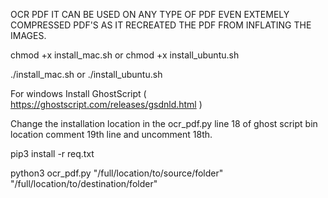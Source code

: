 OCR PDF IT CAN BE USED ON ANY TYPE OF PDF EVEN EXTEMELY COMPRESSED PDF'S AS IT RECREATED THE PDF FROM INFLATING THE IMAGES.

chmod +x install_mac.sh or chmod +x install_ubuntu.sh

./install_mac.sh or ./install_ubuntu.sh

For windows 
  Install GhostScript ( https://ghostscript.com/releases/gsdnld.html )

  Change the installation location in the ocr_pdf.py line 18 of ghost script bin location comment 19th line and uncomment 18th. 

  pip3 install -r req.txt

python3 ocr_pdf.py "/full/location/to/source/folder" "/full/location/to/destination/folder"
